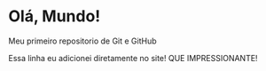 # Olá, Mundo!
 Meu primeiro repositorio de Git e GitHub
 
 Essa linha eu adicionei diretamente no site! QUE IMPRESSIONANTE!
